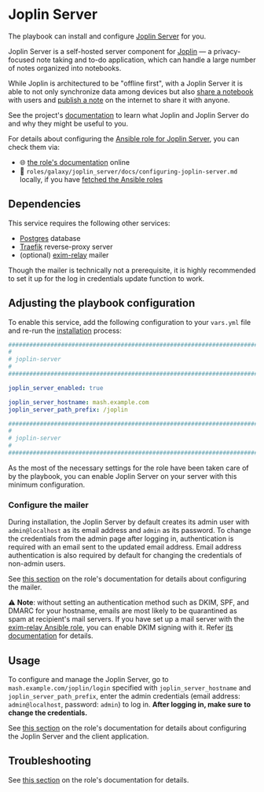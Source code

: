 <!--
SPDX-FileCopyrightText: 2020 - 2024 MDAD project contributors
SPDX-FileCopyrightText: 2020 - 2024 Slavi Pantaleev
SPDX-FileCopyrightText: 2020 Aaron Raimist
SPDX-FileCopyrightText: 2020 Chris van Dijk
SPDX-FileCopyrightText: 2020 Dominik Zajac
SPDX-FileCopyrightText: 2020 Mickaël Cornière
SPDX-FileCopyrightText: 2022 François Darveau
SPDX-FileCopyrightText: 2022 Julian Foad
SPDX-FileCopyrightText: 2022 Warren Bailey
SPDX-FileCopyrightText: 2023 Antonis Christofides
SPDX-FileCopyrightText: 2023 Felix Stupp
SPDX-FileCopyrightText: 2023 Pierre 'McFly' Marty
SPDX-FileCopyrightText: 2024 - 2025 Suguru Hirahara

SPDX-License-Identifier: AGPL-3.0-or-later
-->

# Joplin Server

The playbook can install and configure [Joplin Server](https://joplinapp.org/help/dev/spec/architecture#joplin-server) for you.

Joplin Server is a self-hosted server component for [Joplin](https://joplinapp.org/) — a privacy-focused note taking and to-do application, which can handle a large number of notes organized into notebooks.

While Joplin is architectured to be "offline first", with a Joplin Server it is able to not only synchronize data among devices but also [share a notebook](https://joplinapp.org/help/apps/share_notebook/) with users and [publish a note](https://joplinapp.org/help/apps/publish_note/) on the internet to share it with anyone.

See the project's [documentation](https://joplinapp.org/help/) to learn what Joplin and Joplin Server do and why they might be useful to you.

For details about configuring the [Ansible role for Joplin Server](https://codeberg.org/acioustick/ansible-role-joplin-server), you can check them via:
- 🌐 [the role's documentation](https://codeberg.org/acioustick/ansible-role-joplin-server/src/branch/master/docs/configuring-joplin-server.md) online
- 📁 `roles/galaxy/joplin_server/docs/configuring-joplin-server.md` locally, if you have [fetched the Ansible roles](../installing.md)

## Dependencies

This service requires the following other services:

- [Postgres](postgres.md) database
- [Traefik](traefik.md) reverse-proxy server
- (optional) [exim-relay](exim-relay.md) mailer

Though the mailer is technically not a prerequisite, it is highly recommended to set it up for the log in credentials update function to work.

## Adjusting the playbook configuration

To enable this service, add the following configuration to your `vars.yml` file and re-run the [installation](../installing.md) process:

```yaml
########################################################################
#                                                                      #
# joplin-server                                                        #
#                                                                      #
########################################################################

joplin_server_enabled: true

joplin_server_hostname: mash.example.com
joplin_server_path_prefix: /joplin

########################################################################
#                                                                      #
# joplin-server                                                        #
#                                                                      #
########################################################################
```

As the most of the necessary settings for the role have been taken care of by the playbook, you can enable Joplin Server on your server with this minimum configuration.

### Configure the mailer

During installation, the Joplin Server by default creates its admin user with `admin@localhost` as its email address and `admin` as its password. To change the credentials from the admin page after logging in, authentication is required with an email sent to the updated email address. Email address authentication is also required by default for changing the credentials of non-admin users.

See [this section](https://codeberg.org/acioustick/ansible-role-joplin-server/src/branch/master/docs/configuring-joplin-server.md#configure-the-mailer) on the role's documentation for details about configuring the mailer.

⚠️ **Note**: without setting an authentication method such as DKIM, SPF, and DMARC for your hostname, emails are most likely to be quarantined as spam at recipient's mail servers. If you have set up a mail server with the [exim-relay Ansible role](https://github.com/mother-of-all-self-hosting/ansible-role-exim-relay), you can enable DKIM signing with it. Refer [its documentation](https://github.com/mother-of-all-self-hosting/ansible-role-exim-relay/blob/main/docs/configuring-exim-relay.md#enable-dkim-support-optional) for details.

## Usage

To configure and manage the Joplin Server, go to `mash.example.com/joplin/login` specified with `joplin_server_hostname` and `joplin_server_path_prefix`, enter the admin credentials (email address: `admin@localhost`, password: `admin`) to log in. **After logging in, make sure to change the credentials.**

See [this section](https://codeberg.org/acioustick/ansible-role-joplin-server/src/branch/master/docs/configuring-joplin-server.md#usage) on the role's documentation for details about configuring the Joplin Server and the client application.

## Troubleshooting

See [this section](https://codeberg.org/acioustick/ansible-role-joplin-server/src/branch/master/docs/configuring-joplin-server.md#troubleshooting) on the role's documentation for details.

